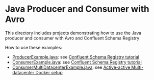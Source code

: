 # Java Producer and Consumer with Avro

This directory includes projects demonstrating how to use the Java producer and consumer with Avro and Confluent Schema Registry

How to use these examples:

* [ProducerExample.java](src/main/java/io/confluent/examples/clients/basicavro/ProducerExample.java): see [Confluent Schema Registry tutorial](https://docs.confluent.io/current/schema-registry/docs/schema_registry_tutorial.html)
* [ConsumerExample.java](src/main/java/io/confluent/examples/clients/basicavro/ConsumerExample.java): see [Confluent Schema Registry tutorial](https://docs.confluent.io/current/schema-registry/docs/schema_registry_tutorial.html)
* [ConsumerMultiDatacenterExample.java](src/main/java/io/confluent/examples/clients/basicavro/ConsumerMultiDatacenterExample.java): see [Active-active Multi-datacenter Docker setup](https://github.com/confluentinc/cp-docker-images/blob/5.0.1-cp3-post/examples/multi-datacenter/README.md)
